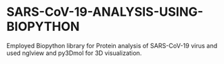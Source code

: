 # SARS-CoV-19-ANALYSIS-USING-BIOPYTHON
Employed Biopython library for Protein analysis of SARS-CoV-19 virus and used nglview and py3Dmol for 3D visualization.
